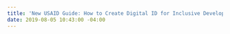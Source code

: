 ```yaml
---
title: 'New USAID Guide: How to Create Digital ID for Inclusive Development'
date: 2019-08-05 10:43:00 -04:00
---
```



